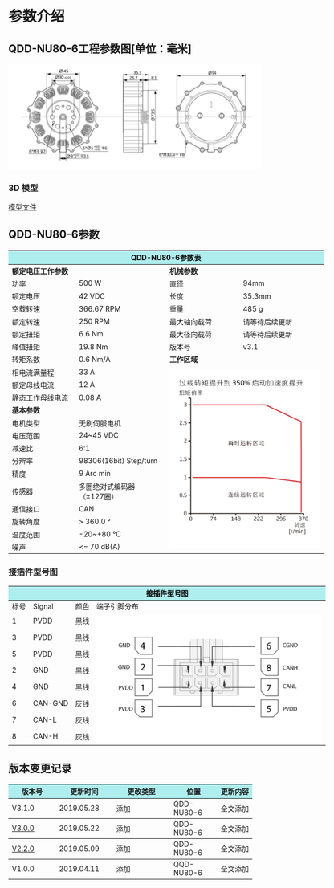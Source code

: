 # 参数介绍 
## QDD-NU80-6工程参数图[单位：毫米]
![QDD-NU80-6_v3_0]( ../img/Qdd_NU80_6三视图_v3_1.png ) 
### 3D 模型
[模型文件]( ../img/QDD-NU80-6_v3_1.step.zip )


## QDD-NU80-6参数

<table style="width:700px"><thead><tr><th colspan="4" style="background: PaleTurquoise; color: black;">QDD-NU80-6参数表</th></tr></thead><tbody><tr><td colspan="2" width=50%><b>额定电压工作参数</b></td><td colspan="2" width=50%><b>机械参数</b></td></tr><tr><td>功率</td><td> 500 W</td><td>直径</td><td>94mm</td></tr><tr><td>额定电压</td><td>42 VDC</td><td>长度</td><td>35.3mm</td></tr><tr><td>空载转速</td><td>366.67 RPM</td><td>重量</td><td>485 g</td></tr><tr><td>额定转速</td><td>250 RPM</td><td>最大轴向载荷</td><td>请等待后续更新</td></tr><tr><td>额定扭矩</td><td>6.6 Nm</td><td>最大径向载荷</td><td>请等待后续更新</td></tr><tr><td>峰值扭矩</td><td>19.8 Nm</td><td>版本号</td><td>v3.1</td></tr><tr><td>转矩系数</td><td>0.6 Nm/A</td><td colspan="2"><b>工作区域</b></td></tr><tr><td>相电流满量程</td><td>33 A</td><td colspan="2" rowspan="16"><img src="../img/QDD-NU80-6曲线_v3_0.png" style="width:300px"></td></tr><tr><td>额定母线电流</td><td>12 A</td></tr><tr><td>静态工作母线电流</td><td>0.08  A</td></tr><tr><td colspan="2"><b>基本参数</b></td></tr><tr><td>电机类型</td><td>无刷伺服电机</td></tr><tr><td>电压范围</td><td>24~45 VDC</td></tr><tr><td>减速比</td><td>6:1</td></tr><tr><td>分辨率</td><td>98306(16bit) Step/turn  </td></tr><tr><td>精度</td><td>9 Arc min</td></tr><tr><td>传感器</td><td>多圈绝对式编码器</br>（±127圈）</td></tr><tr><td>通信接口</td><td>CAN</td></tr><tr><td>旋转角度</td><td>> 360.0 °</td></tr><tr><td>温度范围</td><td>-20~+80 °C</td></tr><tr><td>噪声</td><td><= 70 dB(A)</td></tr></tbody></table>


### 接插件型号图
<table class="tableizer-table" style="width:700px">
<thead><tr class="tableizer-firstrow"><th colspan="4" style="background: PaleTurquoise; color: black;">接插件型号图</th></tr></thead><tbody><tr><td>标号</td><td>Signal</td><td>颜色</td><td >端子引脚分布</td></tr><tr><td>1</td><td>PVDD</td><td>黑线</td><td rowspan="9"><img src="../img/配线2-2.png" style="width:450px"></td></tr><tr><td>3</td><td>PVDD</td><td>黑线</td></tr><tr><td>5</td><td>PVDD</td><td>黑线</td></tr><tr><td>2</td><td>GND</td><td>黑线</td></tr><tr><td>4</td><td>GND</td><td>黑线</td></tr><tr><td>6</td><td>CAN-GND</td><td>灰线</td></tr><tr><td>7</td><td>CAN-L</td><td>灰线</td></tr><tr><td>8</td><td>CAN-H</td><td>灰线</td></tr></tbody></table>

## 版本变更记录


<table style="width:600px"><thead><tr style="background:PaleTurquoise"><th style="width:80px">版本号</th><th style="width:100px">更新时间</th><th style="width:100px">更改类型</th><th style="width:80px">位置</th><th>更新内容</th></tr></thead><tbody><tr><td>V3.1.0</td><td>2019.05.28</td><td>添加</td><td>QDD-NU80-6</td><td>全文添加</th></tr></thead><tbody><tr><td><a href="http://innfos.com/wiki/en/index.html#!pages/QDD-NU80-6_v3_0.md">V3.0.0 </a></td><td>2019.05.22</td><td>添加</td><td>QDD-NU80-6</td><td>全文添加</th></tr></thead><tbody><tr><td><a href="http://innfos.com/wiki/en/index.html#!pages/QDD-NU80-6_v2_2.md">V2.2.0 </a></td><td>2019.05.09</td><td>添加</td><td>QDD-NU80-6</td><td>全文添加</th></tr></thead><tbody><tr><td>V1.0.0</td><td>2019.04.11</td><td>添加</td><td>QQD-NU80-6</td><td>全文添加</td></tbody></table>

